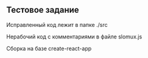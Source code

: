 ## Тестовое задание

Исправленный код лежит в папке ./src

Нерабочий код с комментариями в файле slomux.js

Сборка на базе create-react-app
